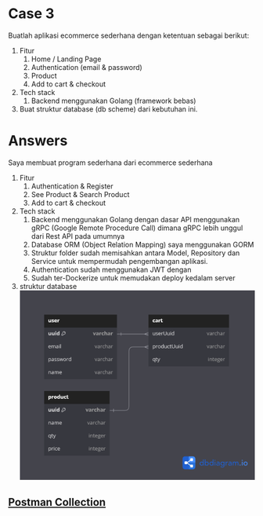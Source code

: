 # Case 3

Buatlah aplikasi ecommerce sederhana dengan ketentuan sebagai berikut:
1. Fitur
    1. Home / Landing Page
    2. Authentication (email & password)
    3. Product
    4. Add to cart & checkout
2. Tech stack
    1. Backend menggunakan Golang (framework bebas)
3. Buat struktur database (db scheme) dari kebutuhan ini.

# Answers

Saya membuat program sederhana dari ecommerce sederhana
1. Fitur
   1. Authentication & Register
   2. See Product & Search Product
   3. Add to cart & checkout
2. Tech stack
   1. Backend menggunakan Golang dengan dasar API menggunakan gRPC (Google Remote Procedure Call) dimana gRPC lebih unggul dari Rest API pada umumnya
   2. Database ORM (Object Relation Mapping) saya menggunakan GORM
   3. Struktur folder sudah memisahkan antara Model, Repository dan Service untuk mempermudah pengembangan aplikasi.
   4. Authentication sudah menggunakan JWT dengan
   5. Sudah ter-Dockerize untuk memudakan deploy kedalam server
3.  struktur database ![db diagram](db-diagram.png)

## [Postman Collection](https://www.postman.com/oa-oe-oa-oe/workspace/qbit-septian/collection/21858721-dce892d8-ce2f-4ecb-8c1f-c5de37d3a45b)
